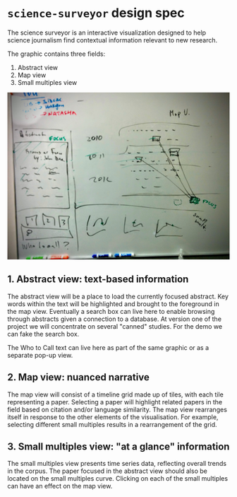 # `science-surveyor` design spec

The science surveyor is an interactive visualization designed to help science
journalism find contextual information relevant to new research.

The graphic contains three fields:

1. Abstract view
2. Map view
3. Small multiples view

![0.1 screenshot](images/rough-grid.jpg)

## 1. Abstract view: text-based information

The abstract view will be a place to load the currently focused abstract.
Key words within the text will be highlighted and brought to the foreground in
the map view. Eventually a search box can live here to enable browsing through
abstracts given a connection to a database. At version one of the project we
will concentrate on several "canned" studies. For the demo we can fake the
search box.

The Who to Call text can live here as part of the same graphic or as a
separate pop-up view.

## 2. Map view: nuanced narrative

The map view will consist of a timeline grid made up of tiles, with each tile
representing a paper. Selecting a paper will highlight related papers in the
field based on citation and/or language similarity. The map view rearranges
itself in response to the other elements of the visualisation. For example,
selecting different small multiples results in a rearrangement of the grid.

## 3. Small multiples view: "at a glance" information

The small multiples view presents time series data, reflecting overall trends
in the corpus. The paper focused in the abstract view should also be located
on the small multiples curve. Clicking on each of the small multiples can have
an effect on the map view.



